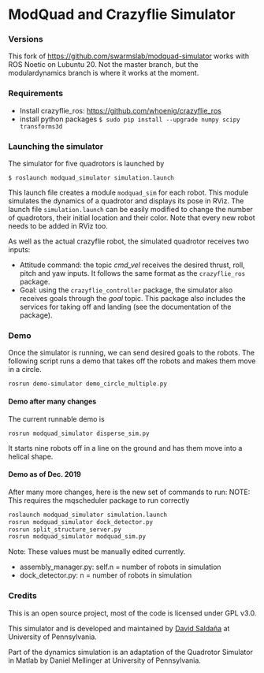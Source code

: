 # ModQuad and Crazyflie Simulator

### Versions
This fork of https://github.com/swarmslab/modquad-simulator works with ROS
Noetic on Lubuntu 20. Not the master branch, but the modulardynamics
branch is where it works at the moment.

### Requirements
* Install crazyflie_ros: https://github.com/whoenig/crazyflie_ros
* install python packages `$ sudo pip install --upgrade numpy scipy transforms3d`

### Launching the simulator
The simulator for five quadrotors is launched by
```
$ roslaunch modquad_simulator simulation.launch
```
This launch file creates a module `modquad_sim` for each robot. This module simulates the dynamics of a quadrotor and displays its pose in RViz.
The launch file `simulation.launch` can be easily modified to change the number of quadrotors, their initial location and their color. Note that every new robot needs to be added in RViz too.

As well as the actual crazyflie robot, the simulated quadrotor receives two inputs:
* Attitude command: the topic _cmd_vel_ receives the desired thrust, roll, pitch and yaw inputs. It follows the same format as the `crazyflie_ros `package.
* Goal: using the `crazyflie_controller` package, the simulator also receives goals through the _goal_ topic. This package also includes the services for taking off and landing (see the documentation of the package). 

### Demo
Once the simulator is running, we can send desired goals to the robots.  The following script runs a demo that 
takes off the robots and makes them move in a circle.
```
rosrun demo-simulator demo_circle_multiple.py
```
#### Demo after many changes
The current runnable demo is 
```
rosrun modquad_simulator disperse_sim.py
```
It starts nine robots off in a line on the ground and has them move into a helical shape.

#### Demo as of Dec. 2019
After many more changes, here is the new set of commands to run:
NOTE: This requires the mqscheduler package to run correctly
```zsh
roslaunch modquad_simulator simulation.launch
rosrun modquad_simulator dock_detector.py
rosrun split_structure_server.py
rosrun modquad_simulator modquad_sim.py
```
Note: These values must be manually edited currently.
* assembly_manager.py: self.n = number of robots in simulation
* dock_detector.py: n = number of robots in simulation

### Credits
This is an open source project, most of the code is licensed under GPL v3.0.

This simulator and is developed and maintained by [David Saldaña](http://davidsaldana.co/) at University of Pennsylvania.

Part of the dynamics simulation is an adaptation of the Quadrotor Simulator in Matlab by Daniel Mellinger at University of Pennsylvania.
